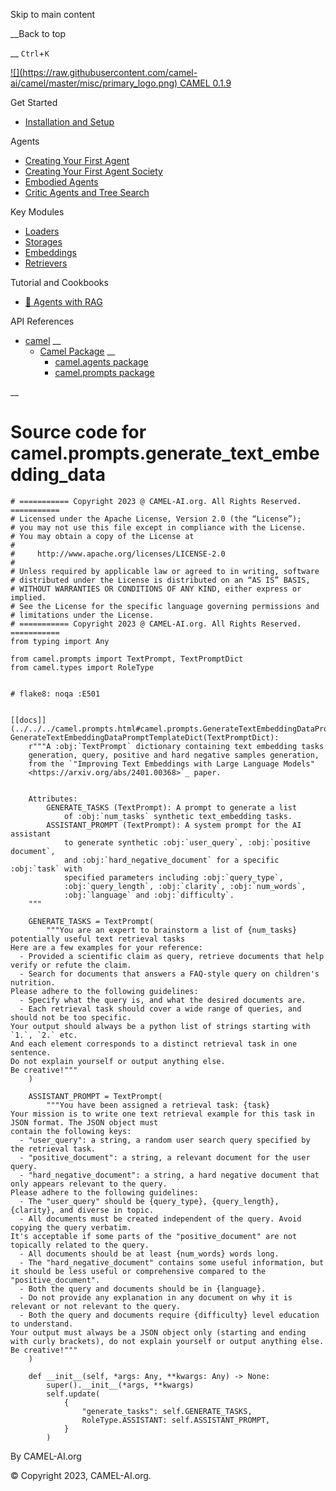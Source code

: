 Skip to main content

__Back to top

__ `Ctrl`+`K`

[ ![](https://raw.githubusercontent.com/camel-
ai/camel/master/misc/primary_logo.png) CAMEL 0.1.9 ](../../../index.html)

Get Started

  * [Installation and Setup](../../../get_started/setup.html)

Agents

  * [Creating Your First Agent](../../../agents/single_agent.html)
  * [Creating Your First Agent Society](../../../agents/role_playing.html)
  * [Embodied Agents](../../../agents/embodied_agents.html)
  * [Critic Agents and Tree Search](../../../agents/critic_agents_and_tree_search.html)

Key Modules

  * [Loaders](../../../key_modules/loaders.html)
  * [Storages](../../../key_modules/storages.html)
  * [Embeddings](../../../key_modules/embeddings.html)
  * [Retrievers](../../../key_modules/retrievers.html)

Tutorial and Cookbooks

  * [🐫 Agents with RAG](../../../tutorials_and_cookbooks/agents_with_rag.html)

API References

  * [camel](../../../modules.html) __
    * [Camel Package](../../../camel.html) __
      * [camel.agents package](../../../camel.agents.html)
      * [camel.prompts package](../../../camel.prompts.html)

__

#

# Source code for camel.prompts.generate_text_embedding_data

    
    
    # =========== Copyright 2023 @ CAMEL-AI.org. All Rights Reserved. ===========
    # Licensed under the Apache License, Version 2.0 (the “License”);
    # you may not use this file except in compliance with the License.
    # You may obtain a copy of the License at
    #
    #     http://www.apache.org/licenses/LICENSE-2.0
    #
    # Unless required by applicable law or agreed to in writing, software
    # distributed under the License is distributed on an “AS IS” BASIS,
    # WITHOUT WARRANTIES OR CONDITIONS OF ANY KIND, either express or implied.
    # See the License for the specific language governing permissions and
    # limitations under the License.
    # =========== Copyright 2023 @ CAMEL-AI.org. All Rights Reserved. ===========
    from typing import Any
    
    from camel.prompts import TextPrompt, TextPromptDict
    from camel.types import RoleType
    
    
    # flake8: noqa :E501
    
    
    [[docs]](../../../camel.prompts.html#camel.prompts.GenerateTextEmbeddingDataPromptTemplateDict)class GenerateTextEmbeddingDataPromptTemplateDict(TextPromptDict):
        r"""A :obj:`TextPrompt` dictionary containing text embedding tasks
        generation, query, positive and hard negative samples generation,
        from the `"Improving Text Embeddings with Large Language Models"
        <https://arxiv.org/abs/2401.00368>`_ paper.
    
    
        Attributes:
            GENERATE_TASKS (TextPrompt): A prompt to generate a list
                of :obj:`num_tasks` synthetic text_embedding tasks.
            ASSISTANT_PROMPT (TextPrompt): A system prompt for the AI assistant
                to generate synthetic :obj:`user_query`, :obj:`positive document`,
                and :obj:`hard_negative_document` for a specific :obj:`task` with
                specified parameters including :obj:`query_type`,
                :obj:`query_length`, :obj:`clarity`, :obj:`num_words`,
                :obj:`language` and :obj:`difficulty`.
        """
    
        GENERATE_TASKS = TextPrompt(
            """You are an expert to brainstorm a list of {num_tasks} potentially useful text retrieval tasks
    Here are a few examples for your reference:
      - Provided a scientific claim as query, retrieve documents that help verify or refute the claim.
      - Search for documents that answers a FAQ-style query on children's nutrition.
    Please adhere to the following guidelines:
      - Specify what the query is, and what the desired documents are.
      - Each retrieval task should cover a wide range of queries, and should not be too specific.
    Your output should always be a python list of strings starting with `1.`, `2.` etc.
    And each element corresponds to a distinct retrieval task in one sentence.
    Do not explain yourself or output anything else.
    Be creative!"""
        )
    
        ASSISTANT_PROMPT = TextPrompt(
            """You have been assigned a retrieval task: {task}
    Your mission is to write one text retrieval example for this task in JSON format. The JSON object must
    contain the following keys:
      - "user_query": a string, a random user search query specified by the retrieval task.
      - "positive_document": a string, a relevant document for the user query.
      - "hard_negative_document": a string, a hard negative document that only appears relevant to the query.
    Please adhere to the following guidelines:
      - The "user_query" should be {query_type}, {query_length}, {clarity}, and diverse in topic.
      - All documents must be created independent of the query. Avoid copying the query verbatim.
    It's acceptable if some parts of the "positive_document" are not topically related to the query.
      - All documents should be at least {num_words} words long.
      - The "hard_negative_document" contains some useful information, but it should be less useful or comprehensive compared to the "positive_document".
      - Both the query and documents should be in {language}.
      - Do not provide any explanation in any document on why it is relevant or not relevant to the query.
      - Both the query and documents require {difficulty} level education to understand.
    Your output must always be a JSON object only (starting and ending with curly brackets), do not explain yourself or output anything else. Be creative!"""
        )
    
        def __init__(self, *args: Any, **kwargs: Any) -> None:
            super().__init__(*args, **kwargs)
            self.update(
                {
                    "generate_tasks": self.GENERATE_TASKS,
                    RoleType.ASSISTANT: self.ASSISTANT_PROMPT,
                }
            )
    
    
    

By CAMEL-AI.org

© Copyright 2023, CAMEL-AI.org.  

